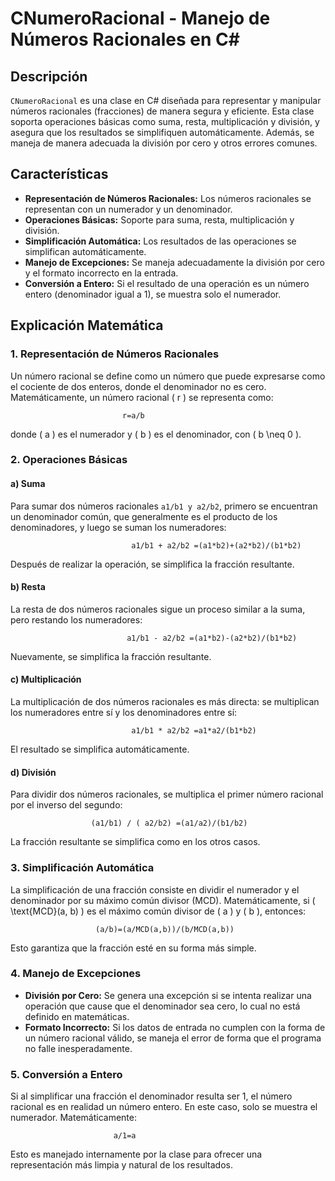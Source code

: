 ﻿# CNumeroRacional - Manejo de Números Racionales en C#

## Descripción

`CNumeroRacional` es una clase en C# diseñada para representar y manipular números racionales (fracciones) de manera segura y eficiente. Esta clase soporta operaciones básicas como suma, resta, multiplicación y división, y asegura que los resultados se simplifiquen automáticamente. Además, se maneja de manera adecuada la división por cero y otros errores comunes.

## Características

- **Representación de Números Racionales:** Los números racionales se representan con un numerador y un denominador.
- **Operaciones Básicas:** Soporte para suma, resta, multiplicación y división.
- **Simplificación Automática:** Los resultados de las operaciones se simplifican automáticamente.
- **Manejo de Excepciones:** Se maneja adecuadamente la división por cero y el formato incorrecto en la entrada.
- **Conversión a Entero:** Si el resultado de una operación es un número entero (denominador igual a 1), se muestra solo el numerador.

## Explicación Matemática

### 1. **Representación de Números Racionales**

Un número racional se define como un número que puede expresarse como el cociente de dos enteros, donde el denominador no es cero. Matemáticamente, un número racional \( r \) se representa como:

                             r=a/b

donde \( a \) es el numerador y \( b \) es el denominador, con \( b \neq 0 \).

### 2. **Operaciones Básicas**

#### a) **Suma**

Para sumar dos números racionales `a1/b1 y a2/b2`, primero se encuentran un denominador común, que generalmente es el producto de los denominadores, y luego se suman los numeradores:

                               a1/b1 + a2/b2 =(a1*b2)+(a2*b2)/(b1*b2)

Después de realizar la operación, se simplifica la fracción resultante.

#### b) **Resta**

La resta de dos números racionales sigue un proceso similar a la suma, pero restando los numeradores:

                              a1/b1 - a2/b2 =(a1*b2)-(a2*b2)/(b1*b2)

Nuevamente, se simplifica la fracción resultante.

#### c) **Multiplicación**

La multiplicación de dos números racionales es más directa: se multiplican los numeradores entre sí y los denominadores entre sí:

                               a1/b1 * a2/b2 =a1*a2/(b1*b2)

El resultado se simplifica automáticamente.

#### d) **División**

Para dividir dos números racionales, se multiplica el primer número racional por el inverso del segundo:

                      (a1/b1) / ( a2/b2) =(a1/a2)/(b1/b2)

La fracción resultante se simplifica como en los otros casos.

### 3. **Simplificación Automática**

La simplificación de una fracción consiste en dividir el numerador y el denominador por su máximo común divisor (MCD). Matemáticamente, si \( \text{MCD}(a, b) \) es el máximo común divisor de \( a \) y \( b \), entonces:

                       (a/b)=(a/MCD(a,b))/(b/MCD(a,b))

Esto garantiza que la fracción esté en su forma más simple.

### 4. **Manejo de Excepciones**

- **División por Cero:** Se genera una excepción si se intenta realizar una operación que cause que el denominador sea cero, lo cual no está definido en matemáticas.
- **Formato Incorrecto:** Si los datos de entrada no cumplen con la forma de un número racional válido, se maneja el error de forma que el programa no falle inesperadamente.

### 5. **Conversión a Entero**

Si al simplificar una fracción el denominador resulta ser 1, el número racional es en realidad un número entero. En este caso, solo se muestra el numerador. Matemáticamente:

                           a/1=a

Esto es manejado internamente por la clase para ofrecer una representación más limpia y natural de los resultados.
